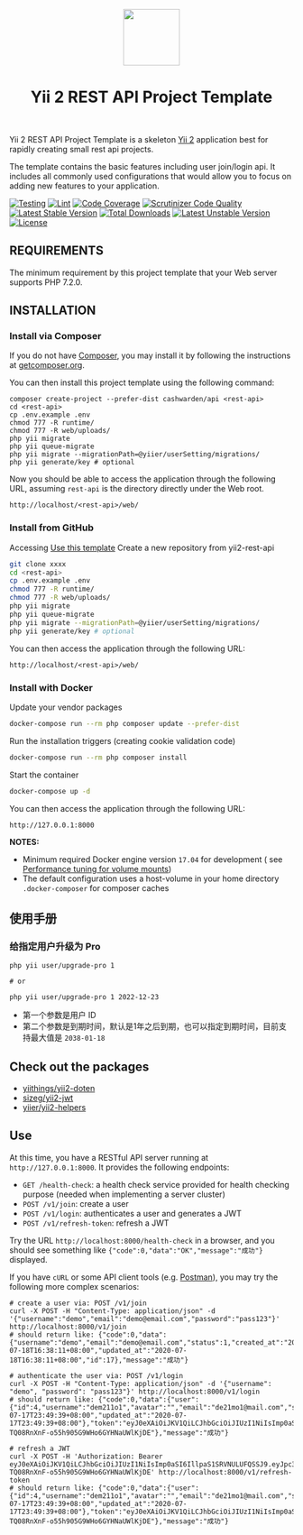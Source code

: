 <p align="center">
    <a href="https://github.com/yiisoft" target="_blank">
        <img src="https://avatars0.githubusercontent.com/u/993323" height="100px">
    </a>
    <h1 align="center">Yii 2 REST API Project Template</h1>
    <br>
</p>

Yii 2 REST API Project Template is a skeleton [Yii 2](http://www.yiiframework.com/) application best for rapidly
creating small rest api projects.

The template contains the basic features including user join/login api. It includes all commonly used configurations
that would allow you to focus on adding new features to your application.

[![Testing](https://github.com/cashwarden/api/workflows/Testing/badge.svg)](https://github.com/cashwarden/api/actions)
[![Lint](https://github.com/cashwarden/api/workflows/Lint/badge.svg)](https://github.com/cashwarden/api/actions)
[![Code Coverage](https://scrutinizer-ci.com/g/cashwarden/api/badges/coverage.png?b=master)](https://scrutinizer-ci.com/g/cashwarden/api/?branch=master)
[![Scrutinizer Code Quality](https://scrutinizer-ci.com/g/cashwarden/api/badges/quality-score.png?b=master)](https://scrutinizer-ci.com/g/cashwarden/api/?branch=master)
[![Latest Stable Version](https://poser.pugx.org/cashwarden/api/v/stable)](https://packagist.org/packages/cashwarden/api)
[![Total Downloads](https://poser.pugx.org/cashwarden/api/downloads)](https://packagist.org/packages/cashwarden/api)
[![Latest Unstable Version](https://poser.pugx.org/cashwarden/api/v/unstable)](https://packagist.org/packages/cashwarden/api)
[![License](https://poser.pugx.org/cashwarden/api/license)](https://packagist.org/packages/cashwarden/api)

REQUIREMENTS
------------

The minimum requirement by this project template that your Web server supports PHP 7.2.0.

INSTALLATION
------------

### Install via Composer

If you do not have [Composer](http://getcomposer.org/), you may install it by following the instructions
at [getcomposer.org](http://getcomposer.org/doc/00-intro.md#installation-nix).

You can then install this project template using the following command:

~~~
composer create-project --prefer-dist cashwarden/api <rest-api>
cd <rest-api>
cp .env.example .env
chmod 777 -R runtime/
chmod 777 -R web/uploads/
php yii migrate
php yii queue-migrate
php yii migrate --migrationPath=@yiier/userSetting/migrations/
php yii generate/key # optional 
~~~

Now you should be able to access the application through the following URL, assuming `rest-api` is the directory
directly under the Web root.

~~~
http://localhost/<rest-api>/web/
~~~

### Install from GitHub

Accessing [Use this template](https://github.com/cashwarden/api/generate) Create a new repository from yii2-rest-api

```sh
git clone xxxx
cd <rest-api>
cp .env.example .env
chmod 777 -R runtime/
chmod 777 -R web/uploads/
php yii migrate
php yii queue-migrate
php yii migrate --migrationPath=@yiier/userSetting/migrations/
php yii generate/key # optional 
```

You can then access the application through the following URL:

~~~
http://localhost/<rest-api>/web/
~~~

### Install with Docker

Update your vendor packages

```sh
docker-compose run --rm php composer update --prefer-dist
```

Run the installation triggers (creating cookie validation code)

```sh
docker-compose run --rm php composer install    
```

Start the container

```sh
docker-compose up -d
```

You can then access the application through the following URL:

```
http://127.0.0.1:8000
```

**NOTES:**

- Minimum required Docker engine version `17.04` for development (
  see [Performance tuning for volume mounts](https://docs.docker.com/docker-for-mac/osxfs-caching/))
- The default configuration uses a host-volume in your home directory `.docker-composer` for composer caches

使用手册
---------

### 给指定用户升级为 Pro

```shell
php yii user/upgrade-pro 1

# or

php yii user/upgrade-pro 1 2022-12-23
```

- 第一个参数是用户 ID
- 第二个参数是到期时间，默认是1年之后到期，也可以指定到期时间，目前支持最大值是 `2038-01-18`

Check out the packages
------------

- [yiithings/yii2-doten](https://github.com/yiithings/yii2-doten)
- [sizeg/yii2-jwt](https://github.com/sizeg/yii2-jwt)
- [yiier/yii2-helpers](https://github.com/yiier/yii2-helpers)

Use
------------

At this time, you have a RESTful API server running at `http://127.0.0.1:8000`. It provides the following endpoints:

* `GET /health-check`: a health check service provided for health checking purpose (needed when implementing a server
  cluster)
* `POST /v1/join`: create a user
* `POST /v1/login`: authenticates a user and generates a JWT
* `POST /v1/refresh-token`: refresh a JWT

Try the URL `http://localhost:8000/health-check` in a browser, and you should see something
like `{"code":0,"data":"OK","message":"成功"}` displayed.

If you have `cURL` or some API client tools (e.g. [Postman](https://www.getpostman.com/)), you may try the following
more complex scenarios:

```shell
# create a user via: POST /v1/join
curl -X POST -H "Content-Type: application/json" -d '{"username":"demo","email":"demo@email.com","password":"pass123"}' http://localhost:8000/v1/join
# should return like: {"code":0,"data":{"username":"demo","email":"demo@email.com","status":1,"created_at":"2020-07-18T16:38:11+08:00","updated_at":"2020-07-18T16:38:11+08:00","id":17},"message":"成功"}

# authenticate the user via: POST /v1/login
curl -X POST -H "Content-Type: application/json" -d '{"username": "demo", "password": "pass123"}' http://localhost:8000/v1/login
# should return like: {"code":0,"data":{"user":{"id":4,"username":"dem211o1","avatar":"","email":"de21mo1@mail.com","status":1,"created_at":"2020-07-17T23:49:39+08:00","updated_at":"2020-07-17T23:49:39+08:00"},"token":"eyJ0eXAiOiJKV1QiLCJhbGciOiJIUzI1NiIsImp0aSI6IllpaS1SRVNULUFQSSJ9.eyJpc3MiOiJodHRwOlwvXC9sb2NhbGhvc3QiLCJqdGkiOiJZaWktUkVTVC1BUEkiLCJpYXQiOjE1OTUwNjQ5NzIsImV4cCI6MTU5NTMyNDE3MiwidXNlcm5hbWUiOiJkZW0yMTFvMSIsImlkIjo0fQ.y2NSVQe-TQ08RnXnF-o55h905G9WHo6GYHNaUWlKjDE"},"message":"成功"}

# refresh a JWT
curl -X POST -H 'Authorization: Bearer eyJ0eXAiOiJKV1QiLCJhbGciOiJIUzI1NiIsImp0aSI6IllpaS1SRVNULUFQSSJ9.eyJpc3MiOiJodHRwOlwvXC9sb2NhbGhvc3QiLCJqdGkiOiJZaWktUkVTVC1BUEkiLCJpYXQiOjE1OTUwNjQ5NzIsImV4cCI6MTU5NTMyNDE3MiwidXNlcm5hbWUiOiJkZW0yMTFvMSIsImlkIjo0fQ.y2NSVQe-TQ08RnXnF-o55h905G9WHo6GYHNaUWlKjDE' http://localhost:8000/v1/refresh-token
# should return like: {"code":0,"data":{"user":{"id":4,"username":"dem211o1","avatar":"","email":"de21mo1@mail.com","status":1,"created_at":"2020-07-17T23:49:39+08:00","updated_at":"2020-07-17T23:49:39+08:00"},"token":"eyJ0eXAiOiJKV1QiLCJhbGciOiJIUzI1NiIsImp0aSI6IllpaS1SRVNULUFQSSJ9.eyJpc3MiOiJodHRwOlwvXC9sb2NhbGhvc3QiLCJqdGkiOiJZaWktUkVTVC1BUEkiLCJpYXQiOjE1OTUwNjQ5NzIsImV4cCI6MTU5NTMyNDE3MiwidXNlcm5hbWUiOiJkZW0yMTFvMSIsImlkIjo0fQ.y2NSVQe-TQ08RnXnF-o55h905G9WHo6GYHNaUWlKjDE"},"message":"成功"}
```
